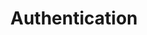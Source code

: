 ---
title: Authentication
excerpt: Set up the authentication for your API to help users manage their credentials.
api_config: authentication
hidden: true
icon: icon-key1
---